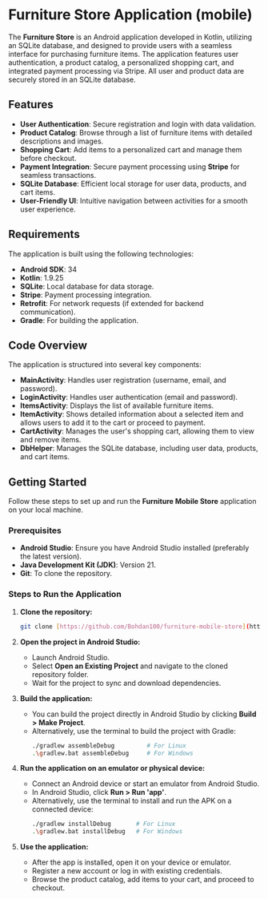# Furniture Store Application (mobile)
The **Furniture Store** is an Android application developed in Kotlin, utilizing an SQLite database, and designed to provide users with a seamless interface for purchasing furniture items. The application features user authentication, a product catalog, a personalized shopping cart, and integrated payment processing via Stripe. All user and product data are securely stored in an SQLite database.

## Features
- **User Authentication**: Secure registration and login with data validation.
- **Product Catalog**: Browse through a list of furniture items with detailed descriptions and images.
- **Shopping Cart**: Add items to a personalized cart and manage them before checkout.
- **Payment Integration**: Secure payment processing using **Stripe** for seamless transactions.
- **SQLite Database**: Efficient local storage for user data, products, and cart items.
- **User-Friendly UI**: Intuitive navigation between activities for a smooth user experience.

## Requirements
The application is built using the following technologies:
- **Android SDK**: 34
- **Kotlin**: 1.9.25
- **SQLite**: Local database for data storage.
- **Stripe**: Payment processing integration.
- **Retrofit**: For network requests (if extended for backend communication).
- **Gradle**: For building the application.

## Code Overview
The application is structured into several key components:
- **MainActivity**: Handles user registration (username, email, and password).
- **LoginActivity**: Handles user authentication (email and password).
- **ItemsActivity**: Displays the list of available furniture items.
- **ItemActivity**: Shows detailed information about a selected item and allows users to add it to the cart or proceed to payment.
- **CartActivity**: Manages the user's shopping cart, allowing them to view and remove items.
- **DbHelper**: Manages the SQLite database, including user data, products, and cart items.

## Getting Started
Follow these steps to set up and run the **Furniture Mobile Store** application on your local machine.

### Prerequisites
* **Android Studio**: Ensure you have Android Studio installed (preferably the latest version).
* **Java Development Kit (JDK)**: Version 21.
* **Git**: To clone the repository.

### Steps to Run the Application
1. **Clone the repository:**
    ```bash
    git clone [https://github.com/Bohdan100/furniture-mobile-store](https://www.google.com/search?q=https://github.com/Bohdan100/furniture-mobile-store)
    ```

2. **Open the project in Android Studio:**
   * Launch Android Studio.
   * Select **Open an Existing Project** and navigate to the cloned repository folder.
   * Wait for the project to sync and download dependencies.

3. **Build the application:**
   * You can build the project directly in Android Studio by clicking **Build > Make Project**.
   * Alternatively, use the terminal to build the project with Gradle:
       ```bash
       ./gradlew assembleDebug         # For Linux
       .\gradlew.bat assembleDebug     # For Windows
       ```

4. **Run the application on an emulator or physical device:**
   * Connect an Android device or start an emulator from Android Studio.
   * In Android Studio, click **Run > Run 'app'**.
   * Alternatively, use the terminal to install and run the APK on a connected device:
       ```bash
       ./gradlew installDebug       # For Linux
       .\gradlew.bat installDebug   # For Windows
       ```

5. **Use the application:**
   * After the app is installed, open it on your device or emulator.
   * Register a new account or log in with existing credentials.
   * Browse the product catalog, add items to your cart, and proceed to checkout.
